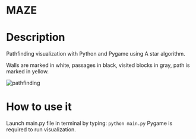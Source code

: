 # MAZE
# Description
  Pathfinding visualization with Python and Pygame using A star algorithm. 

  Walls are marked in white, passages in black, visited blocks in gray, path is marked in yellow.
  
  ![pathfinding](https://github.com/igornieb/maze/assets/66256669/dcc7028a-6478-43fb-adfe-6fdb015e52d4)

# How to use it
  Launch main.py file in terminal by typing:
    ```python main.py```
  Pygame is required to run visualization.

